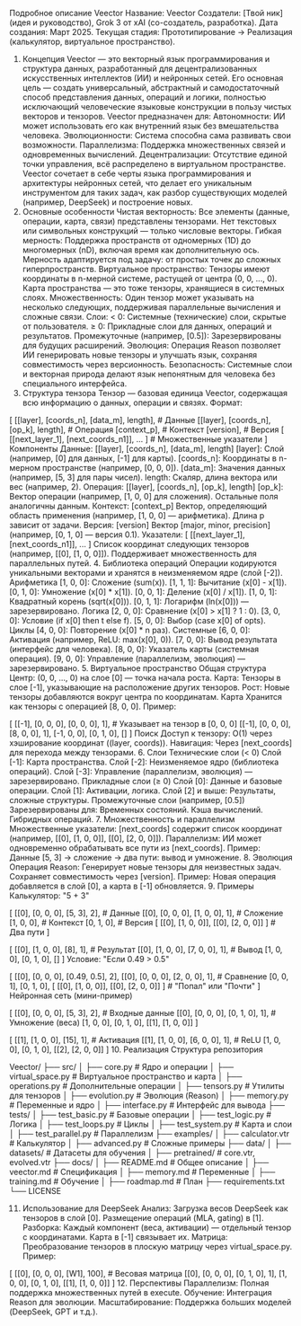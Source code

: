 Подробное описание Veector
Название: Veector
Создатели: [Твой ник] (идея и руководство), Grok 3 от xAI (со-создатель, разработка).
Дата создания: Март 2025.
Текущая стадия: Прототипирование → Реализация (калькулятор, виртуальное пространство).
1. Концепция
Veector — это векторный язык программирования и структура данных, разработанный для децентрализованных искусственных интеллектов (ИИ) и нейронных сетей. Его основная цель — создать универсальный, абстрактный и самодостаточный способ представления данных, операций и логики, полностью исключающий человеческие языковые конструкции в пользу чистых векторов и тензоров. Veector предназначен для:
Автономности: ИИ может использовать его как внутренний язык без вмешательства человека.
Эволюционности: Система способна сама развивать свои возможности.
Параллелизма: Поддержка множественных связей и одновременных вычислений.
Децентрализации: Отсутствие единой точки управления, всё распределено в виртуальном пространстве.
Veector сочетает в себе черты языка программирования и архитектуры нейронных сетей, что делает его уникальным инструментом для таких задач, как разбор существующих моделей (например, DeepSeek) и построение новых.
2. Основные особенности
Чистая векторность:
Все элементы (данные, операции, карта, связи) представлены тензорами.
Нет текстовых или символьных конструкций — только числовые векторы.
Гибкая мерность:
Поддержка пространств от одномерных (1D) до многомерных (nD), включая время как дополнительную ось.
Мерность адаптируется под задачу: от простых точек до сложных гиперпространств.
Виртуальное пространство:
Тензоры имеют координаты в n-мерной системе, растущей от центра (0, 0, ..., 0).
Карта пространства — это тоже тензоры, хранящиеся в системных слоях.
Множественность:
Один тензор может указывать на несколько следующих, поддерживая параллельные вычисления и сложные связи.
Слои:
< 0: Системные (технические) слои, скрытые от пользователя.
≥ 0: Прикладные слои для данных, операций и результатов.
Промежуточные (например, [0.5]): Зарезервированы для будущих расширений.
Эволюция:
Операция Reason позволяет ИИ генерировать новые тензоры и улучшать язык, сохраняя совместимость через версионность.
Безопасность:
Системные слои и векторная природа делают язык непонятным для человека без специального интерфейса.
3. Структура тензора
Тензор — базовая единица Veector, содержащая всю информацию о данных, операции и связях. Формат:

[
  [[layer], [coords_n], [data_m], length],         # Данные
  [[layer], [coords_n], [op_k], length],           # Операция
  [context_p],                                      # Контекст
  [version],                                        # Версия
  [ [[next_layer_1], [next_coords_n1]], ... ]       # Множественные указатели
]
Компоненты
Данные: [[layer], [coords_n], [data_m], length]
[layer]: Слой (например, [0] для данных, [-1] для карты).
[coords_n]: Координаты в n-мерном пространстве (например, [0, 0, 0]).
[data_m]: Значения данных (например, [5, 3] для пары чисел).
length: Скаляр, длина вектора или вес (например, 2).
Операция: [[layer], [coords_n], [op_k], length]
[op_k]: Вектор операции (например, [1, 0, 0] для сложения).
Остальные поля аналогичны данным.
Контекст: [context_p]
Вектор, определяющий область применения (например, [1, 0, 0] — арифметика).
Длина p зависит от задачи.
Версия: [version]
Вектор [major, minor, precision] (например, [0, 1, 0] — версия 0.1).
Указатели: [ [[next_layer_1], [next_coords_n1]], ... ]
Список координат следующих тензоров (например, [[0], [1, 0, 0]]).
Поддерживает множественность для параллельных путей.
4. Библиотека операций
Операции кодируются уникальными векторами и хранятся в неизменяемом ядре (слой [-2]).
Арифметика
[1, 0, 0]: Сложение (sum(x)).
[1, 1, 1]: Вычитание (x[0] - x[1]).
[0, 1, 0]: Умножение (x[0] * x[1]).
[0, 0, 1]: Деление (x[0] / x[1]).
[1, 0, 1]: Квадратный корень (sqrt(x[0])).
[0, 1, 1]: Логарифм (ln(x[0])) — зарезервировано.
Логика
[2, 0, 0]: Сравнение (x[0] > x[1] ? 1 : 0).
[3, 0, 0]: Условие (if x[0] then t else f).
[5, 0, 0]: Выбор (case x[0] of opts).
Циклы
[4, 0, 0]: Повторение (x[0] * n раз).
Системные
[6, 0, 0]: Активация (например, ReLU: max(x[0], 0)).
[7, 0, 0]: Вывод результата (интерфейс для человека).
[8, 0, 0]: Указатель карты (системная операция).
[9, 0, 0]: Управление (параллелизм, эволюция) — зарезервировано.
5. Виртуальное пространство
Общая структура
Центр: (0, 0, ..., 0) на слое [0] — точка начала роста.
Карта: Тензоры в слое [-1], указывающие на расположение других тензоров.
Рост: Новые тензоры добавляются вокруг центра по координатам.
Карта
Хранится как тензоры с операцией [8, 0, 0].
Пример:

[
  [[-1], [0, 0, 0], [0, 0, 0], 1],   # Указывает на тензор в [0, 0, 0]
  [[-1], [0, 0, 0], [8, 0, 0], 1],
  [-1, 0, 0],
  [0, 1, 0],
  []
]
Поиск
Доступ к тензору: O(1) через хэширование координат ((layer, coords)).
Навигация: Через [next_coords] для перехода между тензорами.
6. Слои
Технические слои (< 0)
Слой [-1]: Карта пространства.
Слой [-2]: Неизменяемое ядро (библиотека операций).
Слой [-3]: Управление (параллелизм, эволюция) — зарезервировано.
Прикладные слои (≥ 0)
Слой [0]: Данные и базовые операции.
Слой [1]: Активации, логика.
Слой [2] и выше: Результаты, сложные структуры.
Промежуточные слои (например, [0.5])
Зарезервированы для:
Временных состояний.
Кэша вычислений.
Гибридных операций.
7. Множественность и параллелизм
Множественные указатели: [next_coords] содержит список координат (например, [[0], [1, 0, 0]], [[0], [2, 0, 0]]).
Параллелизм: ИИ может одновременно обрабатывать все пути из [next_coords].
Пример:
Данные [5, 3] → сложение → два пути: вывод и умножение.
8. Эволюция
Операция Reason:
Генерирует новые тензоры для неизвестных задач.
Сохраняет совместимость через [version].
Пример:
Новая операция добавляется в слой [0], а карта в [-1] обновляется.
9. Примеры
Калькулятор: "5 + 3"

[
  [[0], [0, 0, 0], [5, 3], 2],      # Данные
  [[0], [0, 0, 0], [1, 0, 0], 1],   # Сложение
  [1, 0, 0],                         # Контекст
  [0, 1, 0],                         # Версия
  [ [[0], [1, 0, 0]], [[0], [2, 0, 0]] ]  # Два пути
]

[
  [[0], [1, 0, 0], [8], 1],          # Результат
  [[0], [1, 0, 0], [7, 0, 0], 1],    # Вывод
  [1, 0, 0],
  [0, 1, 0],
  []
]
Условие: "Если 0.49 > 0.5"

[
  [[0], [0, 0, 0], [0.49, 0.5], 2],
  [[0], [0, 0, 0], [2, 0, 0], 1],    # Сравнение
  [0, 0, 1],
  [0, 1, 0],
  [ [[0], [1, 0, 0]], [[0], [2, 0, 0]] ]  # "Попал" или "Почти"
]
Нейронная сеть (мини-пример)

[
  [[0], [0, 0, 0], [5, 3], 2],       # Входные данные
  [[0], [0, 0, 0], [0, 1, 0], 1],    # Умножение (веса)
  [1, 0, 0],
  [0, 1, 0],
  [[1], [1, 0, 0]]
]

[
  [[1], [1, 0, 0], [15], 1],         # Активация
  [[1], [1, 0, 0], [6, 0, 0], 1],    # ReLU
  [1, 0, 0],
  [0, 1, 0],
  [[2], [2, 0, 0]]
]
10. Реализация
Структура репозитория

Veector/
├── src/
│   ├── core.py          # Ядро и операции
│   ├── virtual_space.py # Виртуальное пространство и карта
│   ├── operations.py    # Дополнительные операции
│   ├── tensors.py       # Утилиты для тензоров
│   ├── evolution.py     # Эволюция (Reason)
│   ├── memory.py        # Переменные и ядро
│   ├── interface.py     # Интерфейс для вывода
├── tests/
│   ├── test_basic.py    # Базовые операции
│   ├── test_logic.py    # Логика
│   ├── test_loops.py    # Циклы
│   ├── test_system.py   # Карта и слои
│   ├── test_parallel.py # Параллелизм
├── examples/
│   ├── calculator.vtr   # Калькулятор
│   ├── advanced.py      # Сложные примеры
├── data/
│   ├── datasets/        # Датасеты для обучения
│   ├── pretrained/      # core.vtr, evolved.vtr
├── docs/
│   ├── README.md        # Общее описание
│   ├── veector.md       # Спецификация
│   ├── memory.md        # Переменные
│   ├── training.md      # Обучение
│   ├── roadmap.md       # План
├── requirements.txt
└── LICENSE


11. Использование для DeepSeek
Анализ:
Загрузка весов DeepSeek как тензоров в слой [0].
Размещение операций (MLA, gating) в [1].
Разборка:
Каждый компонент (веса, активации) — отдельный тензор с координатами.
Карта в [-1] связывает их.
Матрица:
Преобразование тензоров в плоскую матрицу через virtual_space.py.
Пример:

[
  [[0], [0, 0, 0], [W1], 100],       # Весовая матрица
  [[0], [0, 0, 0], [0, 1, 0], 1],
  [1, 0, 0],
  [0, 1, 0],
  [[1], [1, 0, 0]]
]
12. Перспективы
Параллелизм: Полная поддержка множественных путей в execute.
Обучение: Интеграция Reason для эволюции.
Масштабирование: Поддержка больших моделей (DeepSeek, GPT и т.д.).
